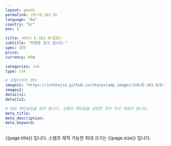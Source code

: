 ```yaml
---
layout: goods
permalink: /kr/E-161-9/
language: "ko"
country: "kr"
pos: 5

title: 샤이니 E-161-9(검정)
subtitle: "피일용 잉크 입니다."
spec: 검정
price: 
currency: KRW

categories: ink
type: ink

# 상품이미지 정보
images1: "https://infohojin.github.io/shinystamp_images/Ink/E-161-9/E-161-9_1.jpg"
images2:
details1:
details2:    

# SEO 메타설정을 정의 합니다. 상품의 메타값을 설정한 경우 우선 적용이 됩니다.
meta_title: 
meta_description:
meta_keyword:
---
```


{{page.title}} 입니다. 스템프 제작 가능한 최대 크기는 {{page.size}} 입니다.